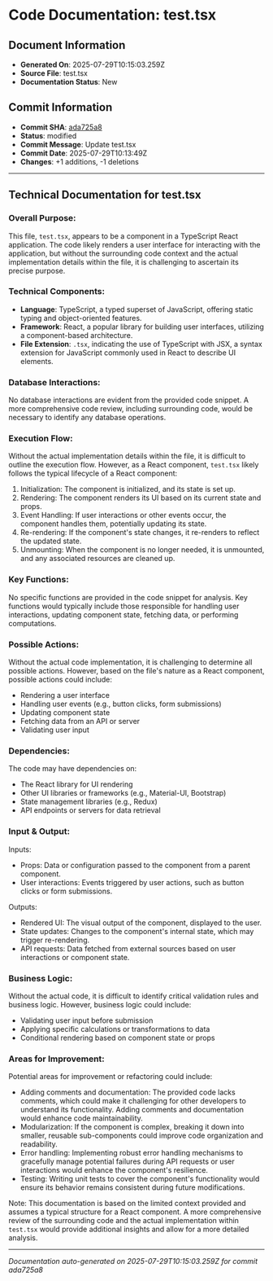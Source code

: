 # Code Documentation: test.tsx

## Document Information
- **Generated On**: 2025-07-29T10:15:03.259Z
- **Source File**: test.tsx
- **Documentation Status**: New

## Commit Information
- **Commit SHA**: [ada725a8](https://github.com/Ansio-IT/documentation/commit/ada725a83b416ca3d761167e7456bbb9ffbaf4e2)
- **Status**: modified
- **Commit Message**: Update test.tsx
- **Commit Date**: 2025-07-29T10:13:49Z
- **Changes**: +1 additions, -1 deletions

---

## Technical Documentation for test.tsx 

### Overall Purpose: 
This file, `test.tsx`, appears to be a component in a TypeScript React application. The code likely renders a user interface for interacting with the application, but without the surrounding code context and the actual implementation details within the file, it is challenging to ascertain its precise purpose. 

### Technical Components:
- **Language**: TypeScript, a typed superset of JavaScript, offering static typing and object-oriented features.
- **Framework**: React, a popular library for building user interfaces, utilizing a component-based architecture.
- **File Extension**: `.tsx`, indicating the use of TypeScript with JSX, a syntax extension for JavaScript commonly used in React to describe UI elements.

### Database Interactions: 
No database interactions are evident from the provided code snippet. A more comprehensive code review, including surrounding code, would be necessary to identify any database operations.

### Execution Flow: 
Without the actual implementation details within the file, it is difficult to outline the execution flow. However, as a React component, `test.tsx` likely follows the typical lifecycle of a React component:
  1.  Initialization: The component is initialized, and its state is set up.
  2.  Rendering: The component renders its UI based on its current state and props.
  3.  Event Handling: If user interactions or other events occur, the component handles them, potentially updating its state.
  4.  Re-rendering: If the component's state changes, it re-renders to reflect the updated state.
  5.  Unmounting: When the component is no longer needed, it is unmounted, and any associated resources are cleaned up.

### Key Functions: 
No specific functions are provided in the code snippet for analysis. Key functions would typically include those responsible for handling user interactions, updating component state, fetching data, or performing computations.

### Possible Actions: 
Without the actual code implementation, it is challenging to determine all possible actions. However, based on the file's nature as a React component, possible actions could include:
- Rendering a user interface
- Handling user events (e.g., button clicks, form submissions)
- Updating component state
- Fetching data from an API or server
- Validating user input

### Dependencies: 
The code may have dependencies on:
- The React library for UI rendering
- Other UI libraries or frameworks (e.g., Material-UI, Bootstrap)
- State management libraries (e.g., Redux)
- API endpoints or servers for data retrieval

### Input & Output: 
Inputs: 
- Props: Data or configuration passed to the component from a parent component.
- User interactions: Events triggered by user actions, such as button clicks or form submissions.

Outputs: 
- Rendered UI: The visual output of the component, displayed to the user.
- State updates: Changes to the component's internal state, which may trigger re-rendering.
- API requests: Data fetched from external sources based on user interactions or component state.

### Business Logic: 
Without the actual code, it is difficult to identify critical validation rules and business logic. However, business logic could include:
- Validating user input before submission
- Applying specific calculations or transformations to data
- Conditional rendering based on component state or props

### Areas for Improvement: 
Potential areas for improvement or refactoring could include:
- Adding comments and documentation: The provided code lacks comments, which could make it challenging for other developers to understand its functionality. Adding comments and documentation would enhance code maintainability.
- Modularization: If the component is complex, breaking it down into smaller, reusable sub-components could improve code organization and readability.
- Error handling: Implementing robust error handling mechanisms to gracefully manage potential failures during API requests or user interactions would enhance the component's resilience.
- Testing: Writing unit tests to cover the component's functionality would ensure its behavior remains consistent during future modifications.

Note: This documentation is based on the limited context provided and assumes a typical structure for a React component. A more comprehensive review of the surrounding code and the actual implementation within `test.tsx` would provide additional insights and allow for a more detailed analysis.

---
*Documentation auto-generated on 2025-07-29T10:15:03.259Z for commit ada725a8*
